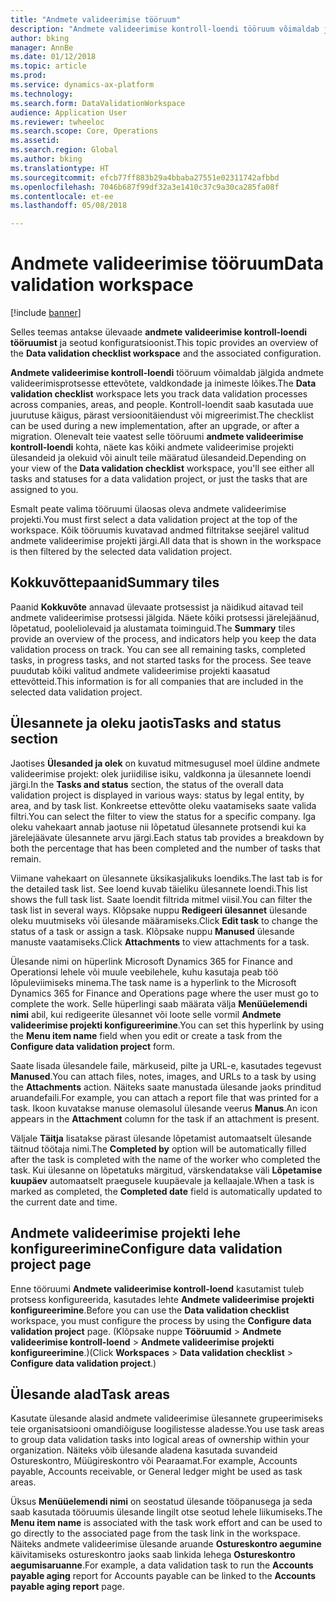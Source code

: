 ```yaml
---
title: "Andmete valideerimise tööruum"
description: "Andmete valideerimise kontroll-loendi tööruum võimaldab jälgida andmete valideerimisprotsesse ettevõtete, valdkondade ja inimeste lõikes. Kontroll-loendit saab kasutada uue juurutuse käigus, pärast versioonitäiendust või migreerimist."
author: bking
manager: AnnBe
ms.date: 01/12/2018
ms.topic: article
ms.prod: 
ms.service: dynamics-ax-platform
ms.technology: 
ms.search.form: DataValidationWorkspace
audience: Application User
ms.reviewer: twheeloc
ms.search.scope: Core, Operations
ms.assetid: 
ms.search.region: Global
ms.author: bking
ms.translationtype: HT
ms.sourcegitcommit: efcb77ff883b29a4bbaba27551e02311742afbbd
ms.openlocfilehash: 7046b687f99df32a3e1410c37c9a30ca285fa08f
ms.contentlocale: et-ee
ms.lasthandoff: 05/08/2018

---
```


# <a name="data-validation-workspace"></a><span data-ttu-id="b4d0d-104">Andmete valideerimise tööruum</span><span class="sxs-lookup"><span data-stu-id="b4d0d-104">Data validation workspace</span></span>

[!include [banner](../includes/banner.md)]

<span data-ttu-id="b4d0d-105">Selles teemas antakse ülevaade **andmete valideerimise kontroll-loendi tööruumist** ja seotud konfiguratsioonist.</span><span class="sxs-lookup"><span data-stu-id="b4d0d-105">This topic provides an overview of the **Data validation checklist workspace** and the associated configuration.</span></span>

<span data-ttu-id="b4d0d-106">**Andmete valideerimise kontroll-loendi** tööruum võimaldab jälgida andmete valideerimisprotsesse ettevõtete, valdkondade ja inimeste lõikes.</span><span class="sxs-lookup"><span data-stu-id="b4d0d-106">The **Data validation checklist** workspace lets you track data validation processes across companies, areas, and people.</span></span> <span data-ttu-id="b4d0d-107">Kontroll-loendit saab kasutada uue juurutuse käigus, pärast versioonitäiendust või migreerimist.</span><span class="sxs-lookup"><span data-stu-id="b4d0d-107">The checklist can be used during a new implementation, after an upgrade, or after a migration.</span></span> <span data-ttu-id="b4d0d-108">Olenevalt teie vaatest selle tööruumi **andmete valideerimise kontroll-loendi** kohta, näete kas kõiki andmete valideerimise projekti ülesandeid ja olekuid või ainult teile määratud ülesandeid.</span><span class="sxs-lookup"><span data-stu-id="b4d0d-108">Depending on your view of the **Data validation checklist** workspace, you'll see either all tasks and statuses for a data validation project, or just the tasks that are assigned to you.</span></span>

<span data-ttu-id="b4d0d-109">Esmalt peate valima tööruumi ülaosas oleva andmete valideerimise projekti.</span><span class="sxs-lookup"><span data-stu-id="b4d0d-109">You must first select a data validation project at the top of the workspace.</span></span> <span data-ttu-id="b4d0d-110">Kõik tööruumis kuvatavad andmed filtritakse seejärel valitud andmete valideerimise projekti järgi.</span><span class="sxs-lookup"><span data-stu-id="b4d0d-110">All data that is shown in the workspace is then filtered by the selected data validation project.</span></span>

## <a name="summary-tiles"></a><span data-ttu-id="b4d0d-111">Kokkuvõttepaanid</span><span class="sxs-lookup"><span data-stu-id="b4d0d-111">Summary tiles</span></span>

<span data-ttu-id="b4d0d-112">Paanid **Kokkuvõte** annavad ülevaate protsessist ja näidikud aitavad teil andmete valideerimise protsessi jälgida. Näete kõiki protsessi järelejäänud, lõpetatud, pooleliolevaid ja alustamata toiminguid.</span><span class="sxs-lookup"><span data-stu-id="b4d0d-112">The **Summary** tiles provide an overview of the process, and indicators help you keep the data validation process on track. You can see all remaining tasks, completed tasks, in progress tasks, and not started tasks for the process.</span></span> <span data-ttu-id="b4d0d-113">See teave puudutab kõiki valitud andmete valideerimise projekti kaasatud ettevõtteid.</span><span class="sxs-lookup"><span data-stu-id="b4d0d-113">This information is for all companies that are included in the selected data validation project.</span></span>

## <a name="tasks-and-status-section"></a><span data-ttu-id="b4d0d-114">Ülesannete ja oleku jaotis</span><span class="sxs-lookup"><span data-stu-id="b4d0d-114">Tasks and status section</span></span>

<span data-ttu-id="b4d0d-115">Jaotises **Ülesanded ja olek** on kuvatud mitmesugusel moel üldine andmete valideerimise projekt: olek juriidilise isiku, valdkonna ja ülesannete loendi järgi.</span><span class="sxs-lookup"><span data-stu-id="b4d0d-115">In the **Tasks and status** section, the status of the overall data validation project is displayed in various ways: status by legal entity, by area, and by task list.</span></span> <span data-ttu-id="b4d0d-116">Konkreetse ettevõtte oleku vaatamiseks saate valida filtri.</span><span class="sxs-lookup"><span data-stu-id="b4d0d-116">You can select the filter to view the status for a specific company.</span></span> <span data-ttu-id="b4d0d-117">Iga oleku vahekaart annab jaotuse nii lõpetatud ülesannete protsendi kui ka järelejäävate ülesannete arvu järgi.</span><span class="sxs-lookup"><span data-stu-id="b4d0d-117">Each status tab provides a breakdown by both the percentage that has been completed and the number of tasks that remain.</span></span>

<span data-ttu-id="b4d0d-118">Viimane vahekaart on ülesannete üksikasjalikuks loendiks.</span><span class="sxs-lookup"><span data-stu-id="b4d0d-118">The last tab is for the detailed task list.</span></span> <span data-ttu-id="b4d0d-119">See loend kuvab täieliku ülesannete loendi.</span><span class="sxs-lookup"><span data-stu-id="b4d0d-119">This list shows the full task list.</span></span>
<span data-ttu-id="b4d0d-120">Saate loendit filtrida mitmel viisil.</span><span class="sxs-lookup"><span data-stu-id="b4d0d-120">You can filter the task list in several ways.</span></span> <span data-ttu-id="b4d0d-121">Klõpsake nuppu **Redigeeri ülesannet** ülesande oleku muutmiseks või ülesande määramiseks.</span><span class="sxs-lookup"><span data-stu-id="b4d0d-121">Click **Edit task** to change the status of a task or assign a task.</span></span> <span data-ttu-id="b4d0d-122">Klõpsake nuppu **Manused** ülesande manuste vaatamiseks.</span><span class="sxs-lookup"><span data-stu-id="b4d0d-122">Click **Attachments** to view attachments for a task.</span></span>

<span data-ttu-id="b4d0d-123">Ülesande nimi on hüperlink Microsoft Dynamics 365 for Finance and Operationsi lehele või muule veebilehele, kuhu kasutaja peab töö lõpuleviimiseks minema.</span><span class="sxs-lookup"><span data-stu-id="b4d0d-123">The task name is a hyperlink to the Microsoft Dynamics 365 for Finance and Operations page where the user must go to complete the work.</span></span> <span data-ttu-id="b4d0d-124">Selle hüperlingi saab määrata välja **Menüüelemendi nimi** abil, kui redigeerite ülesannet või loote selle vormil **Andmete valideerimise projekti konfigureerimine**.</span><span class="sxs-lookup"><span data-stu-id="b4d0d-124">You can set this hyperlink by using the **Menu item name** field when you edit or create a task from the **Configure data validation project** form.</span></span>

<span data-ttu-id="b4d0d-125">Saate lisada ülesandele faile, märkuseid, pilte ja URL-e, kasutades tegevust **Manused**.</span><span class="sxs-lookup"><span data-stu-id="b4d0d-125">You can attach files, notes, images, and URLs to a task by using the **Attachments** action.</span></span> <span data-ttu-id="b4d0d-126">Näiteks saate manustada ülesande jaoks prinditud aruandefaili.</span><span class="sxs-lookup"><span data-stu-id="b4d0d-126">For example, you can attach a report file that was printed for a task.</span></span> <span data-ttu-id="b4d0d-127">Ikoon kuvatakse manuse olemasolul ülesande veerus **Manus**.</span><span class="sxs-lookup"><span data-stu-id="b4d0d-127">An icon appears in the **Attachment** column for the task if an attachment is present.</span></span>

<span data-ttu-id="b4d0d-128">Väljale **Täitja** lisatakse pärast ülesande lõpetamist automaatselt ülesande täitnud töötaja nimi.</span><span class="sxs-lookup"><span data-stu-id="b4d0d-128">The **Completed by** option will be automatically filled after the task is completed with the name of the worker who completed the task.</span></span> <span data-ttu-id="b4d0d-129">Kui ülesanne on lõpetatuks märgitud, värskendatakse väli **Lõpetamise kuupäev** automaatselt praegusele kuupäevale ja kellaajale.</span><span class="sxs-lookup"><span data-stu-id="b4d0d-129">When a task is marked as completed, the **Completed date** field is automatically updated to the current date and time.</span></span>

## <a name="configure-data-validation-project-page"></a><span data-ttu-id="b4d0d-130">Andmete valideerimise projekti lehe konfigureerimine</span><span class="sxs-lookup"><span data-stu-id="b4d0d-130">Configure data validation project page</span></span>

<span data-ttu-id="b4d0d-131">Enne tööruumi **Andmete valideerimise kontroll-loend** kasutamist tuleb protsess konfigureerida, kasutades lehte **Andmete valideerimise projekti konfigureerimine**.</span><span class="sxs-lookup"><span data-stu-id="b4d0d-131">Before you can use the **Data validation checklist** workspace, you must configure the process by using the **Configure data validation project** page.</span></span> <span data-ttu-id="b4d0d-132">(Klõpsake nuppe **Tööruumid** \> **Andmete valideerimise kontroll-loend** \> **Andmete valideerimise projekti konfigureerimine**.)</span><span class="sxs-lookup"><span data-stu-id="b4d0d-132">(Click **Workspaces** \> **Data validation checklist** \> **Configure data validation project**.)</span></span>

## <a name="task-areas"></a><span data-ttu-id="b4d0d-133">Ülesande alad</span><span class="sxs-lookup"><span data-stu-id="b4d0d-133">Task areas</span></span>

<span data-ttu-id="b4d0d-134">Kasutate ülesande alasid andmete valideerimise ülesannete grupeerimiseks teie organisatsiooni omandiõiguse loogilistesse aladesse.</span><span class="sxs-lookup"><span data-stu-id="b4d0d-134">You use task areas to group data validation tasks into logical areas of ownership within your organization.</span></span> <span data-ttu-id="b4d0d-135">Näiteks võib ülesande aladena kasutada suvandeid Ostureskontro, Müügireskontro või Pearaamat.</span><span class="sxs-lookup"><span data-stu-id="b4d0d-135">For example, Accounts payable, Accounts receivable, or General ledger might be used as task areas.</span></span>

<span data-ttu-id="b4d0d-136">Üksus **Menüüelemendi nimi** on seostatud ülesande tööpanusega ja seda saab kasutada tööruumis ülesande lingilt otse seotud lehele liikumiseks.</span><span class="sxs-lookup"><span data-stu-id="b4d0d-136">The **Menu item name** is associated with the task work effort and can be used to go directly to the associated page from the task link in the workspace.</span></span> <span data-ttu-id="b4d0d-137">Näiteks andmete valideerimise ülesande aruande **Ostureskontro aegumine** käivitamiseks ostureskontro jaoks saab linkida lehega **Ostureskontro aegumisaruanne**.</span><span class="sxs-lookup"><span data-stu-id="b4d0d-137">For example, a data validation task to run the **Accounts payable aging** report for Accounts payable can be linked to the **Accounts payable aging report** page.</span></span>

